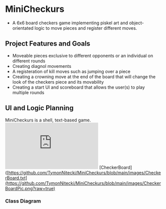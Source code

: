 # MiniCheckurs
* A 6x6 board checkers game implementing piskel art and object-orientated logic to move pieces and register different moves.
## Project Features and Goals
* Moveable pieces exclusive to different opponents or an individual on different rounds
* Creating diagnol movements
* A registeration of kill moves such as jumping over a piece
* Creating a crowning move at the end of the board that will change the look of the checkers piece and its movability
* Creating a start UI and scoreboard that allows the user(s) to play multiple rounds
## UI and Logic Planning
MiniCheckurs is a shell, text-based game.
![CheckerBoard](https://github.com/TymonNitecki/MiniCheckurs/blob/main/images/CheckerBoard.txt)
[CheckerBoard]([https://github.com/TymonNitecki/MiniCheckurs/blob/main/images/CheckerBoard.txt](https://github.com/TymonNitecki/MiniCheckurs/blob/main/images/CheckerBoardPic.png?raw=true)




### Class Diagram
